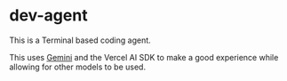 # dev-agent
This is a Terminal based coding agent.

This uses [Gemini](https://deepmind.google/models/gemini/flash-lite/) and the Vercel AI SDK to make a good experience while allowing for other models to be used.